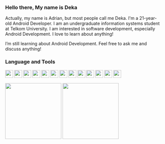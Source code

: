 ### Hello there, My name is Deka
Actually, my name is Adrian, but most people call me Deka. I'm a 21-year-old Android Developer. I am an undergraduate information systems student at Telkom University. I am interested in software development, especially Android Development. I love to learn about anything!

I’m still learning about Android Development.
Feel free to ask me and discuss anything!

### Language and Tools

<code><img height="25" src="https://cdn.svgporn.com/logos/kotlin.svg"></code>
<code><img height="25" src="https://cdn.svgporn.com/logos/firebase.svg"></code>
<code><img height="25" src="https://cdn.svgporn.com/logos/android-icon.svg"></code>
<code><img height="25" src="https://cdn.svgporn.com/logos/flutter.svg"></code>
<code><img height="25" src="https://cdn.svgporn.com/logos/circleci.svg"></code>
<code><img height="25" src="https://cdn.svgporn.com/logos/java.svg"></code>
<code><img height="25" src="https://cdn.svgporn.com/logos/intellij-idea.svg"></code>
<code><img height="25" src="https://cdn.svgporn.com/logos/bootstrap.svg"></code>
<code><img height="25" src="https://cdn.svgporn.com/logos/materializecss.svg"></code>
<code><img height="25" src="https://cdn.svgporn.com/logos/firebase.svg"></code>
<code><img height="25" src="https://cdn.svgporn.com/logos/git-icon.svg"></code>
<code><img height="25" src="https://cdn.svgporn.com/logos/mysql.svg"></code>
<code><img height="25" src="https://cdn.svgporn.com/logos/visual-studio-code.svg"></code>

<p>
<img src="https://github-readme-stats.vercel.app/api?username=adriandk&show_icons=true" height=180 />
<img src="https://github-readme-stats.vercel.app/api/top-langs/?username=adriandk&layout=compact" height=180 />
</p>
